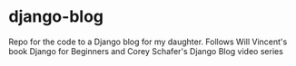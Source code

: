 # django-blog
Repo for the code to a Django blog for my daughter. Follows Will Vincent's book Django for Beginners and Corey Schafer's Django Blog video series
